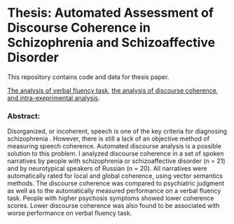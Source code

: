 # Thesis: Automated Assessment of Discourse Coherence in Schizophrenia and Schizoaffective Disorder
This repository contains code and data for thesis paper.

[The analysis of verbal fluency task](https://github.com/flying-bear/thesis/tree/master/verbal%20fluency), [the analysis of discourse coherence, and intra-exeprimental analysis](https://github.com/flying-bear/thesis/tree/master/coherence).

### Abstract:
Disorganized, or incoherent, speech is one of the key criteria for diagnosing schizophrenia . However, there is still a lack of an objective method of measuring speech coherence. Automated discourse analysis is a possible solution to this problem. I analyzed discourse coherence in a set of spoken narratives by people with schizophrenia or schizoaffective disorder (n = 21) and by neurotypical speakers of Russian (n = 20). All narratives were automatically rated for local and global coherence, using vector semantics methods. The discourse coherence was compared to psychiatric judgment as well as to the automatically measured performance on a verbal fluency task. People with higher psychosis symptoms showed lower coherence scores. Lower discourse coherence was also found to be associated with worse performance on verbal fluency task.
